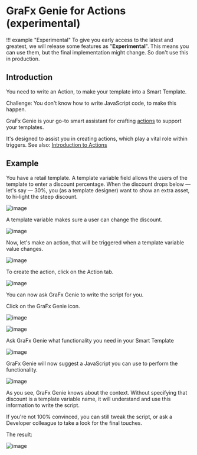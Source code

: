 # GraFx Genie for Actions (experimental)

!!! example "Experimental"
	To give you early access to the latest and greatest, we will release some features as "**Experimental**". This means you can use them, but the final implementation might change. So don't use this in production.

## Introduction

You need to write an Action, to make your template into a Smart Template.

Challenge: You don't know how to write JavaScript code, to make this happen.

GraFx Genie is your go-to smart assistant for crafting [actions](/GraFx-Studio/guides/actions/create/) to support your templates. 

It's designed to assist you in creating actions, which play a vital role within triggers. See also: [Introduction to Actions](/GraFx-Studio/concepts/actions/)

## Example

You have a retail template. A template variable field allows the users of the template to enter a discount percentage.
When the discount drops below — let's say — 30%, you (as a template designer) want to show an extra asset, to hi-light the steep discount.

![image](template.png)

A template variable makes sure a user can change the discount.

![image](variable.png)

Now, let's make an action, that will be triggered when a template variable value changes.

![image](trigger.png)

To create the action, click on the Action tab.

![image](action.png)

You can now ask GraFx Genie to write the script for you.

Click on the GraFx Genie icon.

![image](genie-icon.png)

![image](genie1.png)

Ask GraFx Genie what functionality you need in your Smart Template

![image](genie2.png)

GraFx Genie will now suggest a JavaScript you can use to perform the functionality.

![image](action2.png)

As you see, GraFx Genie knows about the context. Without specifying that discount is a template variable name, it will understand and use this information to write the script.

If you're not 100% convinced, you can still tweak the script, or ask a Developer colleague to take a look for the final touches.

The result:

![image](genie-in-action.gif)
